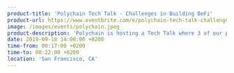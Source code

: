 ```yaml
---
product-title: 'Polychain Tech Talk - Challenges in Building DeFi'
product-url: https://www.eventbrite.com/e/polychain-tech-talk-challenges-in-building-defi-tickets-66968928869
image: /images/events/polychain.jpeg
product-description: 'Polychain is hosting a Tech Talk where 3 of our portfolio founders will discuss the challenges they are facing in DeFi.'  
date: 2019-09-18 14:00:00 +0200
time-from: 00:17:00 +0200
time-to: 00:22:00 +0200
location: 'San Francisco, CA'
---
```

